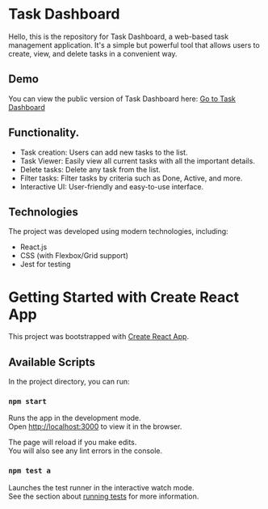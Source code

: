 # Task Dashboard

Hello, this is the repository for Task Dashboard, a web-based task management application. It's a simple but powerful tool that allows users to create, view, and delete tasks in a convenient way.

## Demo

You can view the public version of Task Dashboard here: [Go to Task Dashboard](https://todo-application-leonids-projects-7736940e.vercel.app/)

## Functionality.

- Task creation: Users can add new tasks to the list.
- Task Viewer: Easily view all current tasks with all the important details.
- Delete tasks: Delete any task from the list.
- Filter tasks: Filter tasks by criteria such as Done, Active, and more.
- Interactive UI: User-friendly and easy-to-use interface.

## Technologies

The project was developed using modern technologies, including:

- React.js
- CSS (with Flexbox/Grid support)
- Jest for testing

# Getting Started with Create React App

This project was bootstrapped with [Create React App](https://github.com/facebook/create-react-app).

## Available Scripts

In the project directory, you can run:

### `npm start`

Runs the app in the development mode.\
Open [http://localhost:3000](http://localhost:3000) to view it in the browser.

The page will reload if you make edits.\
You will also see any lint errors in the console.

### `npm test a`

Launches the test runner in the interactive watch mode.\
See the section about [running tests](https://facebook.github.io/create-react-app/docs/running-tests) for more information.
